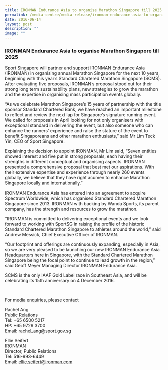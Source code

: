 ```yaml
---
title: IRONMAN Endurance Asia to organise Marathon Singapore till 2025
permalink: /media-centre/media-release/ironman-endurance-asia-to-organise-marathon-singapore-till-2025/
date: 2016-06-14
layout: post
description: ""
image: ""
---
```

### **IRONMAN Endurance Asia to organise Marathon Singapore till 2025**

Sport Singapore will partner and support IRONMAN Endurance Asia (IRONMAN) in organising annual Marathon Singapore for the next 10 years, beginning with this year’s Standard Chartered Marathon Singapore (SCMS). After evaluating five proposals, IRONMAN’s proposal stood out for their strong long term sustainability plans, new strategies to grow the marathon and the expertise in organising mass participation events globally.  
  
“As we celebrate Marathon Singapore’s 15 years of partnership with the title sponsor Standard Chartered Bank, we have reached an important milestone to reflect and review the next lap for Singapore’s signature running event. We called for proposals in April looking for not only organisers with exceptional standard in delivering the event, but also someone who can enhance the runners’ experience and raise the stature of the event to benefit Singaporeans and other marathon enthusiasts,” said Mr Lim Teck Yin, CEO of Sport Singapore.  
  
Explaining the decision to appoint IRONMAN, Mr Lim said, “Seven entities showed interest and five put in strong proposals, each having their strengths in different conceptual and organising aspects. IRONMAN presented a comprehensive proposal that best met our aspirations. With their extensive expertise and experience through nearly 260 events globally, we believe that they have right acumen to enhance Marathon Singapore locally and internationally.”  
  
IRONMAN Endurance Asia has entered into an agreement to acquire Spectrum Worldwide, which has organised Standard Chartered Marathon Singapore since 2013. IRONMAN with backing by Wanda Sports, its parent company, has the strength and resources to grow the marathon.  
  
“IRONMAN is committed to delivering exceptional events and we look forward to working with SportSG in raising the profile of the historic Standard Chartered Marathon Singapore to athletes around the world,” said Andrew Messick, Chief Executive Officer of IRONMAN.  
  
“Our footprint and offerings are continuously expanding, especially in Asia, so we are very pleased to be launching our new IRONMAN Endurance Asia Headquarters here in Singapore, with the Standard Chartered Marathon Singapore being the focal point to continue to lead growth in the region,” said Geoff Meyer Managing Director IRONMAN Endurance Asia.  
  
SCMS is the only IAAF Gold Label race in Southeast Asia, and will be celebrating its 15th anniversary on 4 December 2016.

  
 

For media enquiries, please contact  
  
Rachel Ang  
Public Relations  
Tel: +65 6500 5217  
HP: +65 9729 3700  
Email: rachel\_ang@sport.gov.sg  
  
Ellie Seifert  
IRONMAN  
Director, Public Relations  
Tel: 516-993-6449  
Email: ellie.seifert@ironman.com